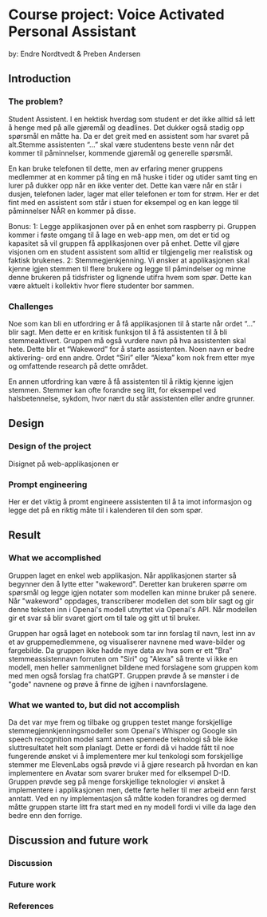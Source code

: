 # Course project: Voice Activated Personal Assistant

by: Endre Nordtvedt & Preben Andersen

## Introduction

### The problem?

Student Assistent. I en hektisk hverdag som student er det ikke alltid så lett å henge med på alle gjøremål og deadlines. Det dukker også stadig opp spørsmål en måtte ha. Da er det greit med en assistent som har svaret på alt.Stemme assistenten “...” skal være studentens beste venn når det kommer til påminnelser, kommende gjøremål og generelle spørsmål.

En kan bruke telefonen til dette, men av erfaring mener gruppens medlemmer at en kommer på ting en må huske i tider og utider samt ting en lurer på dukker opp når en ikke venter det. Dette kan være når en står i dusjen, telefonen lader, lager mat eller telefonen er tom for strøm. Her er det fint med en assistent som står i stuen for eksempel og en kan legge til påminnelser NÅR en kommer på disse.

Bonus:
1: Legge applikasjonen over på en enhet som raspberry pi. Gruppen kommer i føste omgang til å lage en web-app men, om det er tid og kapasitet så vil gruppen få applikasjonen over på enhet. Dette vil gjøre visjonen om en student assistent som alltid er tilgjengelig mer realistisk og faktisk brukenes.
2: Stemmegjenkjenning. Vi ønsker at applikasjonen skal kjenne igjen stemmen til flere brukere og legge til påmindelser og minne denne brukeren på tidsfrister og lignende utifra hvem som spør. Dette kan være aktuelt i kollektiv hvor flere studenter bor sammen.

### Challenges

Noe som kan bli en utfordring er å få applikasjonen til å starte når ordet “...” blir sagt. Men dette er en kritisk funksjon til å få assistenten til å bli stemmeaktivert. Gruppen må også vurdere navn på hva assistenten skal hete. Dette blir et “Wakeword” for å starte assistenten. Noen navn er bedre aktivering- ord enn andre. Ordet “Siri” eller “Alexa” kom nok frem etter mye og omfattende research på dette området.

En annen utfordring kan være å få assistenten til å riktig kjenne igjen stemmen. Stemmer kan ofte forandre seg litt, for eksempel ved halsbetennelse, sykdom, hvor nært du står assistenten eller andre grunner.

## Design

### Design of the project

Disignet på web-applikasjonen er

### Prompt engineering

Her er det viktig å promt engineere assistenten til å ta imot informasjon og legge det på en riktig måte til i kalenderen til den som spør.

## Result

### What we accomplished

Gruppen laget en enkel web applikasjon. Når applikasjonen starter så begynner den å lytte etter "wakeword". Deretter kan brukeren spørre om spørsmål og legge igjen notater som modellen kan minne bruker på senere. Når "wakeword" oppdages, transcriberer modellen det som blir sagt og gir denne teksten inn i Openai's modell utnyttet via Openai's API. Når modellen gir et svar så blir svaret gjort om til tale og gitt ut til bruker.

Gruppen har også laget en notebook som tar inn forslag til navn, lest inn av et av gruppemedlemmene, og visualiserer navnene med wave-bilder og fargebilde. Da gruppen ikke hadde mye data av hva som er ett "Bra" stemmeassistennavn forruten om "Siri" og "Alexa" så trente vi ikke en modell, men heller sammenlignet bildene med forslagene som gruppen kom med men også forslag fra chatGPT. Gruppen prøvde å se mønster i de "gode" navnene og prøve å finne de igjhen i navnforslagene.

### What we wanted to, but did not accomplish

Da det var mye frem og tilbake og gruppen testet mange forskjellige stemmegjennkjenningsmodeller som Openai's Whisper og Google sin speech recognition model samt annen spennede teknologi så ble ikke sluttresultatet helt som planlagt. Dette er fordi då vi hadde fått til noe fungerende ønsket vi å implementere mer kul tenkologi som forskjellige stemmer me ElevenLabs også prøvde vi å gjøre research på hvordan en kan implementere en Avatar som svarer bruker med for elksempel D-ID. Gruppen prøvde seg på menge forskjellige teknologier vi ønsket å implementere i applikasjonen men, dette førte heller til mer arbeid enn først anntatt. Ved en ny implementasjon så måtte koden forandres og dermed måtte gruppen starte litt fra start med en ny modell fordi vi ville da lage den bedre enn den forrige.

## Discussion and future work

### Discussion

### Future work

### References
